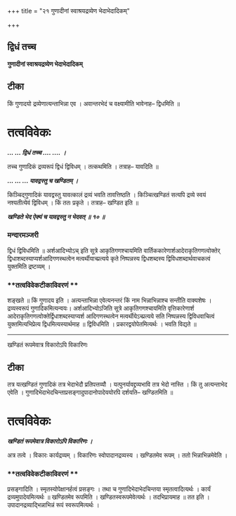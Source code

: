 +++
title = "२१ गुणादीनां स्वाश्रयद्रव्येण भेदाभेदादिकम्"

+++


## द्विधं तच्च

**गुणादीनां स्वाश्रयद्रव्येण भेदाभेदादिकम्**

## **टीका**

किं गुणादयो द्रव्येणात्यन्ताभिन्ना एव । अवान्तरभेदं च वक्ष्यामीति भावेनाह– द्विधमिति ॥

# तत्वविवेकः

***... ... द्विधं तच्च .... .... ।***

तच्च गुणादिकं द्रव्यरूपं द्विधं द्विविधम् । तत्कथमिति । तत्राह– यावदिति ॥

***... ... ... यावद्वस्तु च खण्डितम् ।***

किञ्चिद्गुणादिकं यावद्वस्तु यावत्कालं द्रव्यं भवति तावत्तिष्ठति । किञ्चित्खण्डितं सत्यपि द्रव्ये स्वयं नश्यतीत्येवं द्विविधम् । किं ततः प्रकृते । तत्राह– खण्डित इति ॥

***खण्डिते भेद ऐक्यं च यावद्वस्तु न भेदवत् ॥ १० ॥***

### **मन्दारमञ्जरी**

द्विधं द्विविधमिति ॥ अर्शआदिभ्योऽच् इति सूत्रे आकृतिगणश्चायमिति वार्तिककारेणार्शआदेराकृतिगणत्वोक्तेर् द्विधाशब्दस्याप्यर्शआदिगणस्थत्वेन मत्वर्थीयाच्प्रत्यये कृते निष्पन्नस्य द्विधशब्दस्य द्विविधशब्दार्थवाचकत्वं युक्तमिति द्रष्टव्यम् ।

### **तत्वविवेकटीकाविवरणं **

शङ्खते ॥ किं गुणादय इति । अत्यन्ताभिन्ना एवेत्यनन्तरं किं नाम भिन्नाभिन्नाश्च सन्तीति वाक्यशेषः । द्रव्यस्वरूपं गुणादिकमित्यन्वयः। अर्शआदिभ्योऽजिति सूत्रे आकृतिगणश्चायमिति वृत्तिकारेणार्श आदेराकृतिगणत्वोक्तेर्द्विधाशब्दस्याप्यर्श आदिगणस्थत्वेन मत्वर्थीयेऽच्प्रत्यये सति निष्पन्नस्य द्विविधवाचित्वं युक्तमित्यभिप्रेत्य द्विधमित्यस्यार्थमाह ॥ द्विविधमिति । प्रकारद्वयोपेतमित्यर्थः । भवति विद्यते ॥

------------------------------------------------------------------------

खण्डितं रूपमेवात्र विकारोऽपि विकारिणः

## **टीका**

तत्र यत्खण्डितं गुणादिकं तत्र भेदाभेदौ प्रतिपत्तव्यौ । यत्पुनर्यावद्द्रव्यभावि तत्र भेदो नास्ति । किं तु अत्यन्ताभेद एवेति । गुणादिभेदाभेदचिन्ताप्रसङ्गादुपादानोपादेययोरपि दर्शयति– खण्डितमिति ॥

# तत्वविवेकः

***खण्डितं रूपमेवात्र विकारोऽपि विकारिणः ।***

अत्र तत्वे । विकारः कार्यद्रव्यम् । विकारिणः स्वोपादानद्रव्यस्य । खण्डितमेव रूपम् । ततो भिन्नाभिन्नमेवेति ।

### **तत्वविवेकटीकाविवरणं **

प्रसङ्गादिति । स्मृतस्योपेक्षानर्हत्वं प्रसङ्गः । तथा च गुणादिभेदाभेदचिन्तया स्मृतत्वादित्यर्थः । कार्यं द्रव्यमुपादेयमित्यर्थः ॥ खण्डितमेव रूपमिति । खण्डितस्वरूपमेवेत्यर्थः । तदभिप्रायमाह ॥ तत इति । उपादानद्रव्याद्भिन्नाभिन्नं रूपं स्वरूपमित्यर्थः ।

